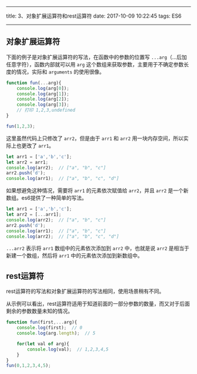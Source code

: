 
---

title: 3、对象扩展运算符和rest运算符
date: 2017-10-09 10:22:45
tags: ES6

---

## 对象扩展运算符

下面的例子是对象扩展运算符的写法，在函数中的参数的位置写 `...arg`（...后加任意字符），函数内部就可以用 `arg` 这个数组来获取参数，主要用于不确定参数长度的情况，实际和 `arguments` 的使用很像。

```js
function fun(...arg){
    console.log(arg[0]);
    console.log(arg[1]);
    console.log(arg[2]);
    console.log(arg[3]);
    // 打印 1,2,3,undefined
}

fun(1,2,3);
```

这里虽然代码上只修改了 `arr2`，但是由于 `arr1` 和 `arr2` 用一块内存空间，所以实际上也更改了 `arr1`。

```js
let arr1 = ['a','b','c'];
let arr2 = arr1;
console.log(arr2);  // ["a", "b", "c"]
arr2.push('d');
console.log(arr1);  // ["a", "b", "c", "d"]
```

如果想避免这种情况，需要将 `arr1` 的元素依次赋值给 `arr2`，并且 `arr2` 是一个新数组。es6提供了一种简单的写法。

```js
let arr1 = ['a','b','c'];
let arr2 = [...arr1];
console.log(arr2);  // ["a", "b", "c"]
arr2.push('d');
console.log(arr1);  // ["a", "b", "c"]
console.log(arr2);  // ["a", "b", "c", "d"]
```

`...arr2` 表示将 `arr1` 数组中的元素依次添加到 `arr2` 中，也就是说 `arr2` 是相当于新建一个数组，然后将 `arr1` 中的元素依次添加到新数组中。

## rest运算符

rest运算符的写法和对象扩展运算符的写法相同，使用场景稍有不同。

从示例可以看出，rest运算符适用于知道前面的一部分参数的数量，而又对于后面剩余的参数数量未知的情况。

```js
function fun(first,...arg){
    console.log(first);  // 0
    console.log(arg.length);  // 5

    for(let val of arg){
        console.log(val);  // 1,2,3,4,5
    }
}
fun(0,1,2,3,4,5);
```
